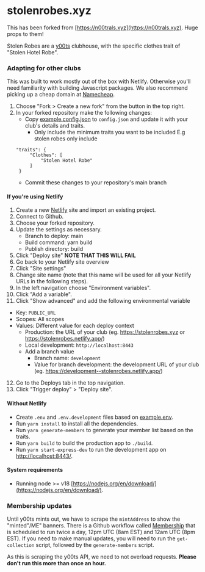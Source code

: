 # stolenrobes.xyz

This has been forked from [https://n00trals.xyz](https://n00trals.xyz).
Huge props to them!

Stolen Robes are a [y00ts](https://y00ts.com) clubhouse, with the specific clothes trait of "Stolen Hotel Robe".
### Adapting for other clubs

This was built to work mostly out of the box with Netlify. Otherwise you'll need familiarity with building Javascript packages. We also recommend picking up a cheap domain at [Namecheap](https://www.namecheap.com/).

1. Choose "Fork > Create a new fork" from the button in the top right.
2. In your forked repository make the following changes:
   - Copy [example.config.json](./example.config.json) to `config.json` and update it with your club's details and traits.
     - Only include the minimum traits you want to be included E.g stolen robes only include
   ```
   "traits": {
        "Clothes": [
            "Stolen Hotel Robe"
        ]
    }
   ```
   - Commit these changes to your repository's main branch

#### If you're using Netlify

1. Create a new [Netlify](https://www.netlify.com/) site and import an existing project.
2. Connect to Github.
3. Choose your forked repository.
4. Update the settings as necessary.
   - Branch to deploy: main
   - Build command: yarn build
   - Publish directory: build
5. Click "Deploy site" **NOTE THAT THIS WILL FAIL**
6. Go back to your Netlify site overview
7. Click "Site settings"
8. Change site name (note that this name will be used for all your Netlify URLs in the following steps).
9. In the left navigation choose "Environment variables".
10. Click "Add a variable".
11. Click "Show advanced" and add the following environmental variable
   - Key: `PUBLIC_URL`
   - Scopes: All scopes
   - Values: Different value for each deploy context
     - Production: the URL of your club (eg. https://stolenrobes.xyz or https://stolenrobes.netlify.app/)
     - Local development: `http://localhost:8443`
     - Add a branch value
       - Branch name: `development`
       - Value for branch development: the development URL of your club (eg. https://development--stolenrobes.netlify.app/)
12. Go to the Deploys tab in the top navigation.
13. Click "Trigger deploy" > "Deploy site".


#### Without Netlify

* Create `.env` and `.env.development` files based on [example.env](./example.env).
* Run `yarn install` to install all the dependencies.
* Run `yarn generate-members` to generate your member list based on the traits.
* Run `yarn build` to build the production app to `./build`.
* Run `yarn start-express-dev` to run the development app on [http://localhost:8443/](http://localhost:8443/).

#### System requirements
* Running node >= v18 [https://nodejs.org/en/download/](https://nodejs.org/en/download/). 

### Membership updates

Until y00ts mints out, we have to scrape the `mintAddress` to show the "minted"/ME" banners.
There is a Github workflow called [Membership](./.github/workflows/members.yml) that is scheduled to run twice a day, 12pm UTC (8am EST) and 12am UTC (8pm EST).
If you need to make manual updates, you will need to run the `get-collection` script, followed by the `generate-members` script. 

As this is scraping the y00ts API, we need to not overload requests.
 **Please don't run this more than once an hour.**